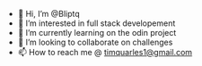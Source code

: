 - 👋 Hi, I’m @Bliptq
- 👀 I’m interested in full stack developement    
- 🌱 I’m currently learning on the odin project
- 💞️ I’m looking to collaborate on challenges
- 📫 How to reach me @ timquarles1@gmail.com

<!---
Bliptq/Bliptq is a ✨ special ✨ repository because its `README.md` (this file) appears on your GitHub profile.
You can click the Preview link to take a look at your changes.
--->
